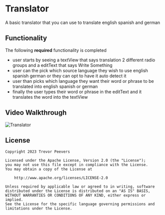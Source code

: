 # Translator
A basic translator that you can use to translate english spanish and german
## Functionality
The following **required** functionality is completed
* user starts by seeing a textView that says translation 2 different radio groups and a editText that says Write Something
* user can the pick which source language they wish to use english spanish german or they can opt to have it auto detect it
* user than picks which language they want their word or phrase to be translated into english spanish or german
* finally the user types their word or phrase in the editText and it translates the word into the textView
## Video Walkthrough
![Translator](https://github.com/shargent152/Auto_Translator/assets/125781283/88a4bd76-91ea-430c-a9b5-60e830233998)
## License

    Copyright 2023 Trevor Peevers

    Licensed under the Apache License, Version 2.0 (the "License");
    you may not use this file except in compliance with the License.
    You may obtain a copy of the License at

        http://www.apache.org/licenses/LICENSE-2.0

    Unless required by applicable law or agreed to in writing, software
    distributed under the License is distributed on an "AS IS" BASIS,
    WITHOUT WARRANTIES OR CONDITIONS OF ANY KIND, either express or implied.
    See the License for the specific language governing permissions and
    limitations under the License.
